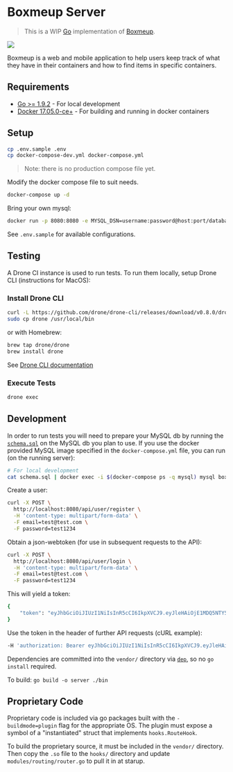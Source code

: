 # Boxmeup Server

> This is a WIP [Go](https://go-lang.org) implementation of [Boxmeup](https://boxmeupapp.com).

[![](https://drone.chris-saylor.com/api/badges/cjsaylor/boxmeup-go/status.svg)](https://drone.chris-saylor.com/cjsaylor/boxmeup-go)

Boxmeup is a web and mobile application to help users keep track of what they have in their containers and how to find items in specific containers.

## Requirements

* [Go >= 1.9.2](https://golang.org) - For local development
* [Docker 17.05.0-ce+](https://www.docker.com) - For building and running in docker containers

## Setup

```bash
cp .env.sample .env
cp docker-compose-dev.yml docker-compose.yml
```

> Note: there is no production compose file yet.

Modify the docker compose file to suit needs.

```bash
docker-compose up -d
```

Bring your own mysql:
```bash
docker run -p 8080:8080 -e MYSQL_DSN=username:password@host:port/database cjsaylor/boxmeup-go
```

See `.env.sample` for available configurations.

## Testing

A Drone CI instance is used to run tests. To run them locally, setup Drone CLI (instructions for MacOS):

### Install Drone CLI

```bash
curl -L https://github.com/drone/drone-cli/releases/download/v0.8.0/drone_darwin_amd64.tar.gz | tar zx
sudo cp drone /usr/local/bin
```

or with Homebrew:

```bash
brew tap drone/drone
brew install drone
```

See [Drone CLI documentation](http://docs.drone.io/cli-installation/)

### Execute Tests

```bash
drone exec
```

## Development

In order to run tests you will need to prepare your MySQL db by running the [`schema.sql`](./schema.sql) on the MySQL db you plan to use. If you use the docker provided MySQL image specified in the `docker-compose.yml` file, you can run (on the running server):

```bash
# For local development
cat schema.sql | docker exec -i $(docker-compose ps -q mysql) mysql boxmeup -u boxmeup -pboxmeup
```

Create a user:

```bash
curl -X POST \
  http://localhost:8080/api/user/register \
  -H 'content-type: multipart/form-data' \
  -F email=test@test.com \
  -F password=test1234
```

Obtain a json-webtoken (for use in subsequent requests to the API):

```bash
curl -X POST \
  http://localhost:8080/api/user/login \
  -H 'content-type: multipart/form-data' \
  -F email=test@test.com \
  -F password=test1234
```

This will yield a token:

```bash
{
    "token": "eyJhbGciOiJIUzI1NiIsInR5cCI6IkpXVCJ9.eyJleHAiOjE1MDQ5NTY5NjYsImlkIjoxLCJuYmYiOjE1MDQ1MjQ5NjYsInV1aWQiOiI5Yzk1MWIyNi05MGU1LTExZTctOTY0Ny0wMjQyYWMxMjAwMDIifQ.mgumlN4hQ5Wq3lmK1uiO9tAX21UOv7kLx5MYFI9KcdA"
}
```

Use the token in the header of further API requests (cURL example):

```bash
-H 'authorization: Bearer eyJhbGciOiJIUzI1NiIsInR5cCI6IkpXVCJ9.eyJleHAiOjE0OTU1NTI1MzgsImlkIjoyLCJuYmYiOjE0OTUxMjA1MzgsInV1aWQiOiJkMjU1MzY5OC0zYmRjLTExZTctYTU0NC0wODAwMjdkNGZkMjgifQ.ccSUP9AOrBplbwBs6e8dpTpePXHLipBSHvnYL1gFalw'
```

Dependencies are committed into the `vendor/` directory via [`dep`](https://github.com/golang/dep), so no `go install` required.

To build: `go build -o server ./bin`

## Proprietary Code

Proprietary code is included via go packages built with the `-buildmode=plugin` flag for the appropriate OS. The plugin must expose a symbol of a "instantiated" struct that implements `hooks.RouteHook`.

To build the proprietary source, it must be included in the `vendor/` directory. Then copy the `.so` file to the `hooks/` directory and update `modules/routing/router.go` to pull it in at starup.